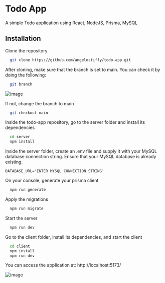
# Todo App

A simple Todo application using React, NodeJS, Prisma, MySQL


## Installation

Clone the repository

```bash
  git clone https://github.com/angelostiffy/todo-app.git
```

After cloning, make sure that the branch is set to main. You can check it by doing the following:
```bash
  git branch
```
![image](https://github.com/angelostiffy/todo-app/assets/27817501/1642d304-3a01-46c0-9e1f-a786c074294d)

If not, change the branch to main
```bash
  git checkout main
```


Inside the todo-app repository, go to the server folder and install its dependencies
```bash
  cd server
  npm install
```

Inside the server folder, create an .env file and supply it with your MySQL database connection string. Ensure that your MySQL database is already existing.

`
  DATABASE_URL='ENTER MYSQL CONNECTION STRING'
`

On your console, generate your prisma client

```bash
  npm run generate
```

Apply the migrations

```bash
  npm run migrate
```

Start the server
```bash
  npm run dev
```


Go to the client folder, install its dependencies, and start the client

```bash
  cd client
  npm install
  npm run dev
```

You can access the application at: http://localhost:5173/

![image](https://github.com/angelostiffy/todo-app/assets/27817501/b2f81792-701e-40c0-9d4e-d13b7b32542f)

